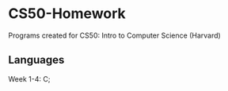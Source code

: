 # CS50-Homework
Programs created for CS50: Intro to Computer Science (Harvard) 


## Languages
Week 1-4: C;

